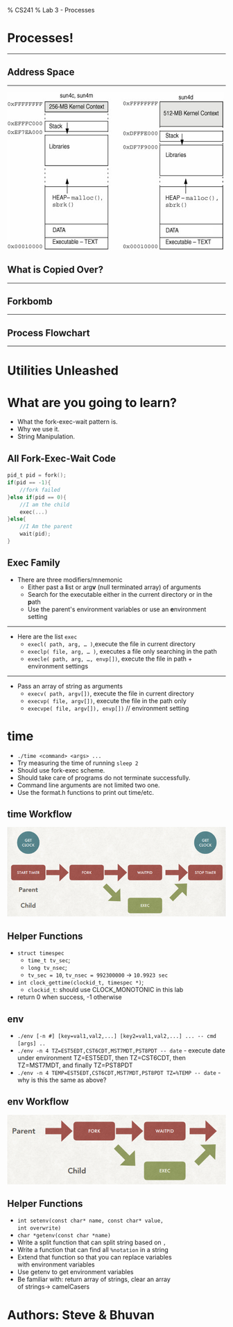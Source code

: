 % CS241
% Lab 3 - Processes

# Processes!

---

## Address Space

---

![](/resources/slides/fork/address_space.png)

## What is Copied Over?

---

## Forkbomb

---

## Process Flowchart

---

# Utilities Unleashed

# What are you going to learn?

* What the fork-exec-wait pattern is.
* Why we use it.
* String Manipulation.

## All Fork-Exec-Wait Code

```C
pid_t pid = fork();
if(pid == -1){
	//fork failed
}else if(pid == 0){
	//I am the child
	exec(...)
}else{
	//I Am the parent
	wait(pid);
}
```

## Exec Family

* There are three modifiers/mnemonic
	* Either past a **l**ist or arg**v** (null terminated array) of arguments
	* Search for the executable either in the current directory or in the **p**ath
	* Use the parent's environment variables or use an **e**nvironment setting

---

* Here are the list `exec`
	* `execl( path, arg, … )`,execute the file in current directory
	* `execlp( file, arg, … )`, executes a file only searching in the path
	* `execle( path, arg, …, envp[])`, execute the file in path + environment settings

---

* Pass an array of string as arguments
	* `execv( path, argv[])`, execute the file in current directory
	* `execvp( file, argv[])`, execute the file in the path only
	* `execvpe( file, argv[]), envp[])` // environment setting

# time
* `./time <command> <args> ...`
* Try measuring the time of running `sleep 2`
* Should use fork-exec scheme.
* Should take care of programs do not terminate successfully.
* Command line arguments are not limited two one.
* Use the format.h functions to print out time/etc.

## time Workflow

![](/resources/slides/fork/time_workflow.png)

## Helper Functions
* `struct timespec`
	* `time_t tv_sec`;
	* `long tv_nsec`;
	* `tv_sec = 10`, `tv_nsec = 992300000` -> `10.9923 sec`
* `int clock_gettime(clockid_t, timespec *)`;
	* `clockid_t`: should use CLOCK_MONOTONIC in this lab
* return 0 when success, -1 otherwise

## env

* `./env [-n #] [key=val1,val2,...] [key2=val1,val2,...] ... -- cmd [args] ..`
* `./env -n 4 TZ=EST5EDT,CST6CDT,MST7MDT,PST8PDT -- date` - execute date under environment TZ=EST5EDT,
	then TZ=CST6CDT, then TZ=MST7MDT, and finally TZ=PST8PDT
* `./env -n 4 TEMP=EST5EDT,CST6CDT,MST7MDT,PST8PDT TZ=%TEMP -- date` - why is this the same as above?

## env Workflow

![](/resources/slides/fork/env_workflow.png)

## Helper Functions

* `int setenv(const char* name, const char* value,` \
	`int overwrite)`
* `char *getenv(const char *name)`
* Write a split function that can split string based on `,`
* Write a function that can find all `%notation` in a string
* Extend that function so that you can replace variables \
	with environment variables
* Use getenv to get environment variables
* Be familiar with: return array of strings, clear an array \
	 of strings-> camelCasers

# Authors: Steve & Bhuvan
